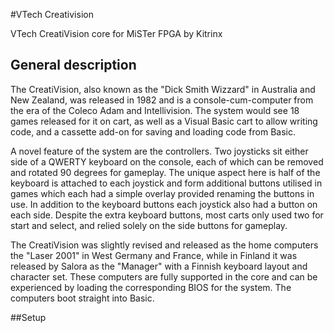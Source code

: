#VTech Creativision

VTech CreatiVision core for MiSTer FPGA by Kitrinx

## General description
The CreatiVision, also known as the "Dick Smith Wizzard" in Australia and New Zealand, was released in 1982 and is a console-cum-computer from the era of the Coleco Adam and Intellivision. The system would see 18 games released for it on cart, as well as a Visual Basic cart to allow writing code, and a cassette add-on for saving and loading code from Basic.

A novel feature of the system are the controllers. Two joysticks sit either side of a QWERTY keyboard on the console, each of which can be removed and rotated 90 degrees for gameplay. The unique aspect here is half of the keyboard is attached to each joystick and form additional buttons utilised in games which each had a simple overlay provided renaming the buttons in use. In addition to the keyboard buttons each joystick also had a button on each side. Despite the extra keyboard buttons, most carts only used two for start and select, and relied solely on the side buttons for gameplay.

The CreatiVision was slightly revised and released as the home computers the "Laser 2001" in West Germany and France, while in Finland it was released by Salora as the "Manager" with a Finnish keyboard layout and character set. These computers are fully supported in the core and can be experienced by loading the corresponding BIOS for the system. The computers boot straight into Basic.

##Setup
